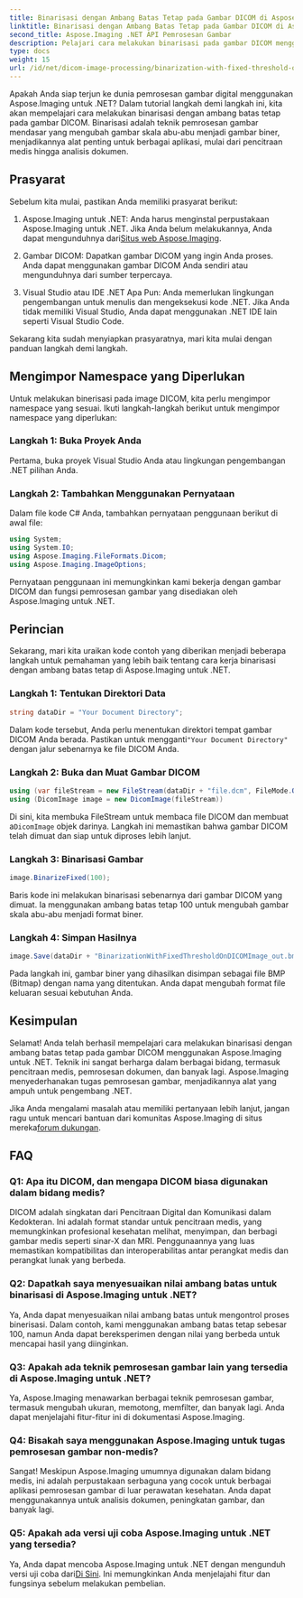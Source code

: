 ```yaml
---
title: Binarisasi dengan Ambang Batas Tetap pada Gambar DICOM di Aspose.Imaging untuk .NET
linktitle: Binarisasi dengan Ambang Batas Tetap pada Gambar DICOM di Aspose.Imaging untuk .NET
second_title: Aspose.Imaging .NET API Pemrosesan Gambar
description: Pelajari cara melakukan binarisasi pada gambar DICOM menggunakan Aspose.Imaging untuk .NET. Panduan langkah demi langkah dengan contoh kode.
type: docs
weight: 15
url: /id/net/dicom-image-processing/binarization-with-fixed-threshold-on-dicom-image/
---
```

Apakah Anda siap terjun ke dunia pemrosesan gambar digital menggunakan Aspose.Imaging untuk .NET? Dalam tutorial langkah demi langkah ini, kita akan mempelajari cara melakukan binarisasi dengan ambang batas tetap pada gambar DICOM. Binarisasi adalah teknik pemrosesan gambar mendasar yang mengubah gambar skala abu-abu menjadi gambar biner, menjadikannya alat penting untuk berbagai aplikasi, mulai dari pencitraan medis hingga analisis dokumen.

## Prasyarat

Sebelum kita mulai, pastikan Anda memiliki prasyarat berikut:

1.  Aspose.Imaging untuk .NET: Anda harus menginstal perpustakaan Aspose.Imaging untuk .NET. Jika Anda belum melakukannya, Anda dapat mengunduhnya dari[Situs web Aspose.Imaging](https://releases.aspose.com/imaging/net/).

2. Gambar DICOM: Dapatkan gambar DICOM yang ingin Anda proses. Anda dapat menggunakan gambar DICOM Anda sendiri atau mengunduhnya dari sumber terpercaya.

3. Visual Studio atau IDE .NET Apa Pun: Anda memerlukan lingkungan pengembangan untuk menulis dan mengeksekusi kode .NET. Jika Anda tidak memiliki Visual Studio, Anda dapat menggunakan .NET IDE lain seperti Visual Studio Code.

Sekarang kita sudah menyiapkan prasyaratnya, mari kita mulai dengan panduan langkah demi langkah.

## Mengimpor Namespace yang Diperlukan

Untuk melakukan binerisasi pada image DICOM, kita perlu mengimpor namespace yang sesuai. Ikuti langkah-langkah berikut untuk mengimpor namespace yang diperlukan:

### Langkah 1: Buka Proyek Anda

Pertama, buka proyek Visual Studio Anda atau lingkungan pengembangan .NET pilihan Anda.

### Langkah 2: Tambahkan Menggunakan Pernyataan

Dalam file kode C# Anda, tambahkan pernyataan penggunaan berikut di awal file:

```csharp
using System;
using System.IO;
using Aspose.Imaging.FileFormats.Dicom;
using Aspose.Imaging.ImageOptions;
```

Pernyataan penggunaan ini memungkinkan kami bekerja dengan gambar DICOM dan fungsi pemrosesan gambar yang disediakan oleh Aspose.Imaging untuk .NET.

## Perincian

Sekarang, mari kita uraikan kode contoh yang diberikan menjadi beberapa langkah untuk pemahaman yang lebih baik tentang cara kerja binarisasi dengan ambang batas tetap di Aspose.Imaging untuk .NET.

### Langkah 1: Tentukan Direktori Data

```csharp
string dataDir = "Your Document Directory";
```

 Dalam kode tersebut, Anda perlu menentukan direktori tempat gambar DICOM Anda berada. Pastikan untuk mengganti`"Your Document Directory"` dengan jalur sebenarnya ke file DICOM Anda.

### Langkah 2: Buka dan Muat Gambar DICOM

```csharp
using (var fileStream = new FileStream(dataDir + "file.dcm", FileMode.Open, FileAccess.Read))
using (DicomImage image = new DicomImage(fileStream))
```

 Di sini, kita membuka FileStream untuk membaca file DICOM dan membuat a`DicomImage` objek darinya. Langkah ini memastikan bahwa gambar DICOM telah dimuat dan siap untuk diproses lebih lanjut.

### Langkah 3: Binarisasi Gambar

```csharp
image.BinarizeFixed(100);
```

Baris kode ini melakukan binarisasi sebenarnya dari gambar DICOM yang dimuat. Ia menggunakan ambang batas tetap 100 untuk mengubah gambar skala abu-abu menjadi format biner.

### Langkah 4: Simpan Hasilnya

```csharp
image.Save(dataDir + "BinarizationWithFixedThresholdOnDICOMImage_out.bmp", new BmpOptions());
```

Pada langkah ini, gambar biner yang dihasilkan disimpan sebagai file BMP (Bitmap) dengan nama yang ditentukan. Anda dapat mengubah format file keluaran sesuai kebutuhan Anda.

## Kesimpulan

Selamat! Anda telah berhasil mempelajari cara melakukan binarisasi dengan ambang batas tetap pada gambar DICOM menggunakan Aspose.Imaging untuk .NET. Teknik ini sangat berharga dalam berbagai bidang, termasuk pencitraan medis, pemrosesan dokumen, dan banyak lagi. Aspose.Imaging menyederhanakan tugas pemrosesan gambar, menjadikannya alat yang ampuh untuk pengembang .NET.

Jika Anda mengalami masalah atau memiliki pertanyaan lebih lanjut, jangan ragu untuk mencari bantuan dari komunitas Aspose.Imaging di situs mereka[forum dukungan](https://forum.aspose.com/).

## FAQ

### Q1: Apa itu DICOM, dan mengapa DICOM biasa digunakan dalam bidang medis?

DICOM adalah singkatan dari Pencitraan Digital dan Komunikasi dalam Kedokteran. Ini adalah format standar untuk pencitraan medis, yang memungkinkan profesional kesehatan melihat, menyimpan, dan berbagi gambar medis seperti sinar-X dan MRI. Penggunaannya yang luas memastikan kompatibilitas dan interoperabilitas antar perangkat medis dan perangkat lunak yang berbeda.

### Q2: Dapatkah saya menyesuaikan nilai ambang batas untuk binarisasi di Aspose.Imaging untuk .NET?

Ya, Anda dapat menyesuaikan nilai ambang batas untuk mengontrol proses binerisasi. Dalam contoh, kami menggunakan ambang batas tetap sebesar 100, namun Anda dapat bereksperimen dengan nilai yang berbeda untuk mencapai hasil yang diinginkan.

### Q3: Apakah ada teknik pemrosesan gambar lain yang tersedia di Aspose.Imaging untuk .NET?

Ya, Aspose.Imaging menawarkan berbagai teknik pemrosesan gambar, termasuk mengubah ukuran, memotong, memfilter, dan banyak lagi. Anda dapat menjelajahi fitur-fitur ini di dokumentasi Aspose.Imaging.

### Q4: Bisakah saya menggunakan Aspose.Imaging untuk tugas pemrosesan gambar non-medis?

Sangat! Meskipun Aspose.Imaging umumnya digunakan dalam bidang medis, ini adalah perpustakaan serbaguna yang cocok untuk berbagai aplikasi pemrosesan gambar di luar perawatan kesehatan. Anda dapat menggunakannya untuk analisis dokumen, peningkatan gambar, dan banyak lagi.

### Q5: Apakah ada versi uji coba Aspose.Imaging untuk .NET yang tersedia?

 Ya, Anda dapat mencoba Aspose.Imaging untuk .NET dengan mengunduh versi uji coba dari[Di Sini](https://releases.aspose.com/). Ini memungkinkan Anda menjelajahi fitur dan fungsinya sebelum melakukan pembelian.

